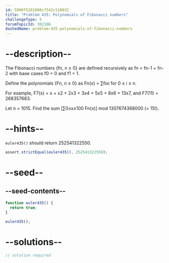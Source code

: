 ```yaml
---
id: 5900f5201000cf542c510032
title: "Problem 435: Polynomials of Fibonacci numbers"
challengeType: 5
forumTopicId: 302106
dashedName: problem-435-polynomials-of-fibonacci-numbers
---
```


# --description--

The Fibonacci numbers {fn, n ≥ 0} are defined recursively as fn = fn-1 + fn-2 with base cases f0 = 0 and f1 = 1.

Define the polynomials {Fn, n ≥ 0} as Fn(x) = ∑fixi for 0 ≤ i ≤ n.

For example, F7(x) = x + x2 + 2x3 + 3x4 + 5x5 + 8x6 + 13x7, and F7(11) = 268357683.

Let n = 1015. Find the sum \[∑0≤x≤100 Fn(x)] mod 1307674368000 (= 15!).

# --hints--

`euler435()` should return 252541322550.

```js
assert.strictEqual(euler435(), 252541322550);
```

# --seed--

## --seed-contents--

```js
function euler435() {
  return true;
}

euler435();
```

# --solutions--

```js
// solution required
```

